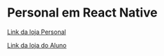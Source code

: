 # Personal em React Native



[Link da loja Personal](https://play.google.com/store/apps/details?id=com.chicowall.PersonalFaltou)

[Link da loja do Aluno](https://play.google.com/store/apps/details?id=com.chicowall.PersonalFaltouAluno)
